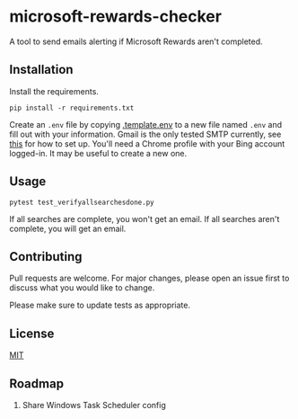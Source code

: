 # microsoft-rewards-checker

A tool to send emails alerting if Microsoft Rewards aren't completed.

## Installation

Install the requirements.

```shell
pip install -r requirements.txt
```

Create an `.env` file by copying [.template.env](.template.env) to a new file named `.env` and fill out with your
information.
Gmail is the only tested SMTP currently, see [this](https://www.gmass.co/blog/gmail-smtp/) for how to set up.
You'll need a Chrome profile with your Bing account logged-in.
It may be useful to create a new one.

## Usage

```shell
pytest test_verifyallsearchesdone.py
```

If all searches are complete, you won't get an email. If all searches aren't complete, you will get an email.

## Contributing

Pull requests are welcome. For major changes, please open an issue first
to discuss what you would like to change.

Please make sure to update tests as appropriate.

## License

[MIT](https://choosealicense.com/licenses/mit/)

## Roadmap

1. Share Windows Task Scheduler config